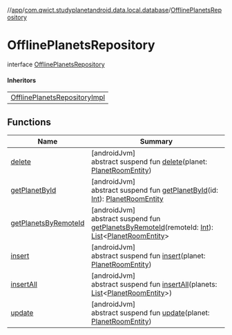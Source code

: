 //[app](../../../index.md)/[com.qwict.studyplanetandroid.data.local.database](../index.md)/[OfflinePlanetsRepository](index.md)

# OfflinePlanetsRepository

interface [OfflinePlanetsRepository](index.md)

#### Inheritors

| |
|---|
| [OfflinePlanetsRepositoryImpl](../-offline-planets-repository-impl/index.md) |

## Functions

| Name | Summary |
|---|---|
| [delete](delete.md) | [androidJvm]<br>abstract suspend fun [delete](delete.md)(planet: [PlanetRoomEntity](../../com.qwict.studyplanetandroid.data.local.schema/-planet-room-entity/index.md)) |
| [getPlanetById](get-planet-by-id.md) | [androidJvm]<br>abstract suspend fun [getPlanetById](get-planet-by-id.md)(id: [Int](https://kotlinlang.org/api/latest/jvm/stdlib/kotlin/-int/index.html)): [PlanetRoomEntity](../../com.qwict.studyplanetandroid.data.local.schema/-planet-room-entity/index.md) |
| [getPlanetsByRemoteId](get-planets-by-remote-id.md) | [androidJvm]<br>abstract suspend fun [getPlanetsByRemoteId](get-planets-by-remote-id.md)(remoteId: [Int](https://kotlinlang.org/api/latest/jvm/stdlib/kotlin/-int/index.html)): [List](https://kotlinlang.org/api/latest/jvm/stdlib/kotlin.collections/-list/index.html)&lt;[PlanetRoomEntity](../../com.qwict.studyplanetandroid.data.local.schema/-planet-room-entity/index.md)&gt; |
| [insert](insert.md) | [androidJvm]<br>abstract suspend fun [insert](insert.md)(planet: [PlanetRoomEntity](../../com.qwict.studyplanetandroid.data.local.schema/-planet-room-entity/index.md)) |
| [insertAll](insert-all.md) | [androidJvm]<br>abstract suspend fun [insertAll](insert-all.md)(planets: [List](https://kotlinlang.org/api/latest/jvm/stdlib/kotlin.collections/-list/index.html)&lt;[PlanetRoomEntity](../../com.qwict.studyplanetandroid.data.local.schema/-planet-room-entity/index.md)&gt;) |
| [update](update.md) | [androidJvm]<br>abstract suspend fun [update](update.md)(planet: [PlanetRoomEntity](../../com.qwict.studyplanetandroid.data.local.schema/-planet-room-entity/index.md)) |
